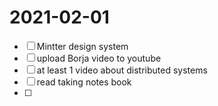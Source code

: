 # 2021-02-01

- [ ] Mintter design system
- [ ] upload Borja video to youtube
- [ ] at least 1 video about distributed systems
- [ ] read taking notes book
- [ ]
